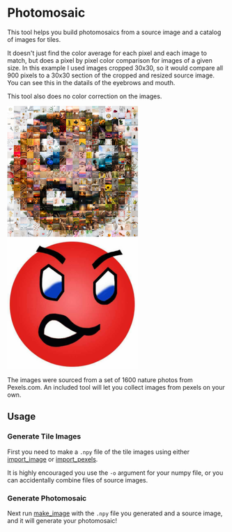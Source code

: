# Photomosaic

This tool helps you build photomosaics from a source image and a catalog of images for tiles.

It doesn't just find the color average for each pixel and each image to match, but does a pixel by pixel color comparison for images of a given size. In this example I used images cropped 30x30, so it would compare all 900 pixels to a 30x30 section of the cropped and resized source image. You can see this in the datails of the eyebrows and mouth.

This tool also does no color correction on the images.

<img src="example/20x20_angryface.png" height="300"/>
<img src="example/angryface.png" height="300"/>

The images were sourced from a set of 1600 nature photos from Pexels.com. An included tool will let you collect images from pexels on your own.

## Usage

### Generate Tile Images

First you need to make a `.npy` file of the tile images using either [import_image](import_image.py) or [import_pexels](import_pexels.py).

It is highly encouraged you use the `-o` argument for your numpy file, or you can accidentally combine files of source images.

### Generate Photomosaic

Next run [make_image](make_image.py) with the `.npy` file you generated and a source image, and it will generate your photomosaic!
